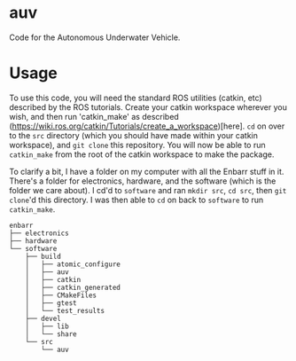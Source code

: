 # auv
Code for the Autonomous Underwater Vehicle.

# Usage
To use this code, you will need the standard ROS utilities (catkin, etc) described by the ROS tutorials. Create your catkin workspace wherever you wish, and then run 'catkin_make' as described (https://wiki.ros.org/catkin/Tutorials/create_a_workspace)[here]. `cd` on over to the `src` directory (which you should have made within your catkin workspace), and `git clone` this repository. You will now be able to run `catkin_make` from the root of the catkin workspace to make the package.

To clarify a bit, I have a folder on my computer with all the Enbarr stuff in it. There's a folder for electronics, hardware, and the software (which is the folder we care about). I cd'd to `software` and ran `mkdir src`, `cd src`, then `git clone`'d this directory. I was then able to `cd` on back to `software` to run `catkin_make`.

```
enbarr
├── electronics
├── hardware
└── software
    ├── build
    │   ├── atomic_configure
    │   ├── auv
    │   ├── catkin
    │   ├── catkin_generated
    │   ├── CMakeFiles
    │   ├── gtest
    │   └── test_results
    ├── devel
    │   ├── lib
    │   └── share
    └── src
        └── auv

```
